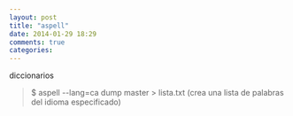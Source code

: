 ```yaml
---
layout: post
title: "aspell"
date: 2014-01-29 18:29
comments: true
categories: 
---
```

diccionarios 

>$ aspell --lang=ca dump master > lista.txt  (crea una lista de palabras del idioma especificado) 

